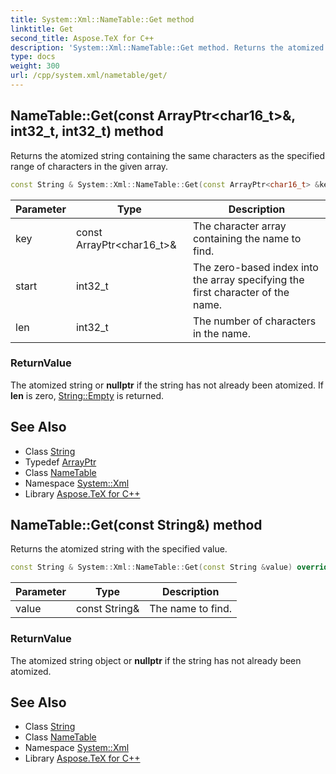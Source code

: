 ```yaml
---
title: System::Xml::NameTable::Get method
linktitle: Get
second_title: Aspose.TeX for C++
description: 'System::Xml::NameTable::Get method. Returns the atomized string containing the same characters as the specified range of characters in the given array in C++.'
type: docs
weight: 300
url: /cpp/system.xml/nametable/get/
---
```

## NameTable::Get(const ArrayPtr\<char16_t\>\&, int32_t, int32_t) method


Returns the atomized string containing the same characters as the specified range of characters in the given array.

```cpp
const String & System::Xml::NameTable::Get(const ArrayPtr<char16_t> &key, int32_t start, int32_t len) override
```


| Parameter | Type | Description |
| --- | --- | --- |
| key | const ArrayPtr\<char16_t\>\& | The character array containing the name to find. |
| start | int32_t | The zero-based index into the array specifying the first character of the name. |
| len | int32_t | The number of characters in the name. |

### ReturnValue

The atomized string or **nullptr** if the string has not already been atomized. If **len** is zero, [String::Empty](../../../system/string/empty/) is returned.

## See Also

* Class [String](../../../system/string/)
* Typedef [ArrayPtr](../../../system/arrayptr/)
* Class [NameTable](../)
* Namespace [System::Xml](../../)
* Library [Aspose.TeX for C++](../../../)
## NameTable::Get(const String\&) method


Returns the atomized string with the specified value.

```cpp
const String & System::Xml::NameTable::Get(const String &value) override
```


| Parameter | Type | Description |
| --- | --- | --- |
| value | const String\& | The name to find. |

### ReturnValue

The atomized string object or **nullptr** if the string has not already been atomized.

## See Also

* Class [String](../../../system/string/)
* Class [NameTable](../)
* Namespace [System::Xml](../../)
* Library [Aspose.TeX for C++](../../../)
